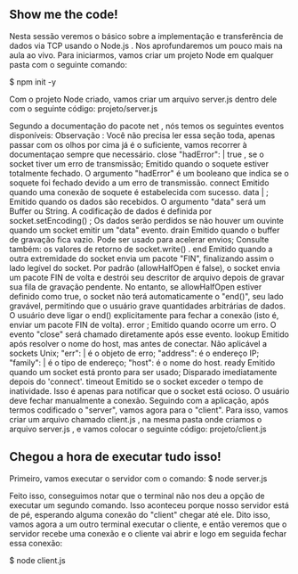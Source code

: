 ## Show me the code! ##
Nesta sessão veremos o básico sobre a implementação e transferência de dados via TCP usando o Node.js . Nos aprofundaremos um pouco mais na aula ao vivo. Para iniciarmos, vamos criar um projeto Node em qualquer pasta com o seguinte comando:

$ npm init -y

Com o projeto Node criado, vamos criar um arquivo server.js dentro dele com o seguinte código:
projeto/server.js

Segundo a documentação do pacote net , nós temos os seguintes eventos disponíveis:
Observação : Você não precisa ler essa seção toda, apenas passar com os olhos por cima já é o suficiente, vamos recorrer à documentaçao sempre que necessário.
close
"hadError": <boolean> | true , se o socket tiver um erro de transmissão;
Emitido quando o soquete estiver totalmente fechado. O argumento "hadError" é um booleano que indica se o soquete foi fechado devido a um erro de transmissão.
connect
Emitido quando uma conexão de soquete é estabelecida com sucesso.
data
<Buffer> | <string> ;
Emitido quando os dados são recebidos. O argumento "data" será um Buffer ou String. A codificação de dados é definida por socket.setEncoding() ;
Os dados serão perdidos se não houver um ouvinte quando um socket emitir um "data" evento.
drain
Emitido quando o buffer de gravação fica vazio. Pode ser usado para acelerar envios;
Consulte também: os valores de retorno de socket.write() .
end
Emitido quando a outra extremidade do socket envia um pacote "FIN", finalizando assim o lado legível do socket.
Por padrão (allowHalfOpen é false), o socket envia um pacote FIN de volta e destrói seu descritor de arquivo depois de gravar sua fila de gravação pendente. No entanto, se allowHalfOpen estiver definido como true, o socket não terá automaticamente o "end()", seu lado gravável, permitindo que o usuário grave quantidades arbitrárias de dados. O usuário deve ligar o end() explicitamente para fechar a conexão (isto é, enviar um pacote FIN de volta).
error
<Erro> ;
Emitido quando ocorre um erro. O evento "close" será chamado diretamente após esse evento.
lookup
Emitido após resolver o nome do host, mas antes de conectar. Não aplicável a sockets Unix;
"err": <Erro> | <nulo> é o objeto de erro;
"address": <string> é o endereço IP;
"family": <string> | <null> é o tipo de endereço;
"host": <string> é o nome do host.
ready
Emitido quando um socket está pronto para ser usado;
Disparado imediatamente depois do 'connect'.
timeout
Emitido se o socket exceder o tempo de inatividade. Isso é apenas para notificar que o socket está ocioso. O usuário deve fechar manualmente a conexão.
Seguindo com a aplicação, após termos codificado o "server", vamos agora para o "client". Para isso, vamos criar um arquivo chamado client.js , na mesma pasta onde criamos o arquivo server.js , e vamos colocar o seguinte código:
projeto/client.js

## Chegou a hora de executar tudo isso! ##
Primeiro, vamos executar o servidor com o comando: $ node server.js

Feito isso, conseguimos notar que o terminal não nos deu a opção de executar um segundo comando. Isso aconteceu porque nosso servidor está de pé, esperando alguma conexão do "client" chegar até ele.
Dito isso, vamos agora a um outro terminal executar o cliente, e então veremos que o servidor recebe uma conexão e o cliente vai abrir e logo em seguida fechar essa conexão:

$ node client.js